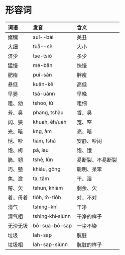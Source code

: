 # 形容词

| 词语 | 发音 | 含义 |
| :--- | :--- | :--- |
| 媠䆀 | suí--bái | 美丑 |
| 大细 | tuā--sè | 大小 |
| 济少 | tsē-tsió | 多少 |
| 猛慢 | mé-bān | 快慢 |
| 肥㾪 | puî-sán | 胖瘦 |
| 悬低 | kuân-kē | 高低 |
| 早晏 | tsá-uànn | 早晚 |
| 粗、幼 | tshoo, iù | 粗细 |
| 芳、臭 | phang, tshàu | 香、臭 |
| 阔、狭 | khuah, e̍h/ue̍h | 宽、窄 |
| 光、暗 | kng, àm | 亮、暗 |
| 恬、吵 | tiām, tshá | 安静、吵闹 |
| 饱、枵 | pá, iau | 饱、饿 |
| 脆、韧 | tshè, lūn | 易断裂、不易断裂 |
| 巧、戇 | khiáu, gōng | 聪明、呆笨 |
| 焦、澹 | ta, tâm | 干、湿 |
| 䞐、欠 | tshun, khiàm | 剩余、欠 |
| 着、毋着 | tio̍h, m̄-tio̍h | 对、不对 |
| 清气 | tshing-khì | 干净 |
| 清气相 | tshing‑khì‑siùnn | 干净的样子 |
| 无沙无圾 | bô-sua-bô-sap | 一尘不染 |
| 垃圾 | lah-sap | 肮脏 |
| 垃圾相 | lah-sap-siùnn | 肮脏的样子 |

